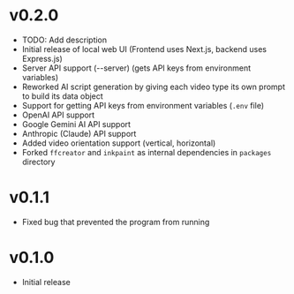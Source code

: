 # v0.2.0
- TODO: Add description
- Initial release of local web UI (Frontend uses Next.js, backend uses Express.js)
- Server API support (--server) (gets API keys from environment variables)
- Reworked AI script generation by giving each video type its own prompt to build its data object
- Support for getting API keys from environment variables (`.env` file)
- OpenAI API support
- Google Gemini AI API support
- Anthropic (Claude) API support
- Added video orientation support (vertical, horizontal)
- Forked `ffcreator` and `inkpaint` as internal dependencies in `packages` directory

# v0.1.1
- Fixed bug that prevented the program from running

# v0.1.0
- Initial release
